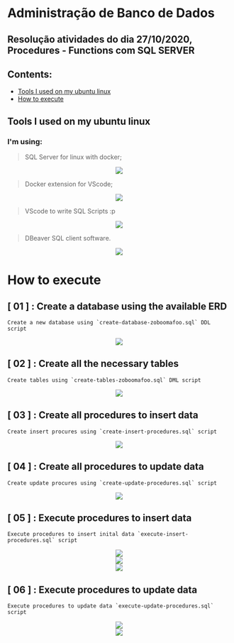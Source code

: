 # Administração de Banco de Dados

## Resolução atividades do dia 27/10/2020, Procedures - Functions com SQL SERVER

## **Contents**:

- [Tools I used on my ubuntu linux](#Tools-I-used-on-my-ubuntu-linux)
- [How to execute](#How-to-execute)
    
## Tools I used on my ubuntu linux

### **I'm using**:  

> SQL Server for linux with docker;

<div align="center">
<img src="./img/sql docker.png" align="center">
</div>

> Docker extension for VScode; 

<div align="center">
<img src="./img/docker-extension.png" align="center">
</div>

> VScode to write SQL Scripts :p


<div align="center">
<img src="./img/vscode.png" align="center">
</div>

> DBeaver SQL client software.

<div align="center">
<img src="./img/dbeaver.png" align="center">
</div>

# How to execute

## [ 01 ] : **Create a database using the available ERD**

    Create a new database using `create-database-zoboomafoo.sql` DDL script


<div align="center">
<img src="./img/creating-database.png" align="center">
</div>

## [ 02 ] : **Create all the necessary tables**

    Create tables using `create-tables-zoboomafoo.sql` DML script

<div align="center">
<img src="./img/creating-tables.png" align="center">
</div>

## [ 03 ] : **Create all procedures to insert data**

    Create insert procures using `create-insert-procedures.sql` script

<div align="center">
<img src="./img/create-insert-procedures.png" align="center">
</div>

## [ 04 ] : **Create all procedures to update data**

    Create update procures using `create-update-procedures.sql` script

<div align="center">
<img src="./img/create-update-procedures.png" align="center">
</div>

## [ 05 ] : **Execute procedures to insert data**

    Execute procedures to insert inital data `execute-insert-procedures.sql` script

<div align="center">
<img src="./img/create-update-procedures.png" align="center">
</div>

<div align="center">
<img src="./img/inserted-example-01.png" align="center">
</div>

<div align="center">
<img src="./img/inserted-example-02.png" align="center">
</div>

## [ 06 ] : **Execute procedures to update data**

    Execute procedures to update data `execute-update-procedures.sql` script

<div align="center">
<img src="./img/updated-example-01.png" align="center">
</div>

<div align="center">
<img src="./img/updated-example-01.png" align="center">
</div>
